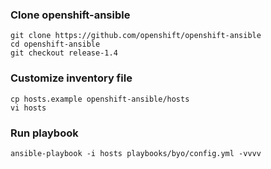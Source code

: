 ### Clone openshift-ansible

```
git clone https://github.com/openshift/openshift-ansible
cd openshift-ansible
git checkout release-1.4
```

### Customize inventory file

```
cp hosts.example openshift-ansible/hosts
vi hosts
```

### Run playbook

```
ansible-playbook -i hosts playbooks/byo/config.yml -vvvv
```